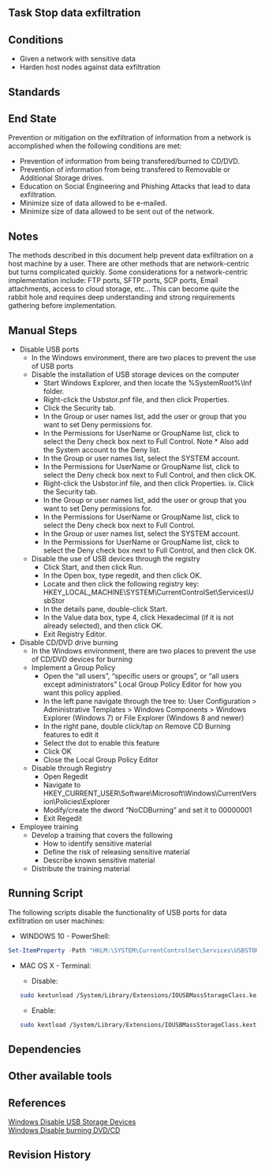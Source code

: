 ## Task Stop data exfiltration  


## Conditions  
* Given a network with sensitive data  
* Harden host nodes against data exfiltration  


## Standards  


## End State  
Prevention or mitigation on the exfiltration of information from a network is accomplished when the following conditions are met:  

* Prevention of information from being transfered/burned to CD/DVD.  
* Prevention of information from being transfered to Removable or Additional Storage drives.  
* Education on Social Engineering and Phishing Attacks that lead to data exfiltration.  
* Minimize size of data allowed to be e-mailed.  
* Minimize size of data allowed to be sent out of the network.  


## Notes  
The methods described in this document help prevent data exfiltration on a host machine by a user. There are other methods that are network-centric but turns complicated quickly. Some considerations for a network-centric implementation include: FTP ports, SFTP ports, SCP ports, Email attachments, access to cloud storage, etc… This can become quite the rabbit hole and requires deep understanding and strong requirements gathering before implementation.  


## Manual Steps  
* Disable USB ports  
	* In the Windows environment, there are two places to prevent the use of USB ports  
	* Disable the installation of USB storage devices on the computer  
		* Start Windows Explorer, and then locate the %SystemRoot%\Inf folder.  
		* Right-click the Usbstor.pnf file, and then click Properties.  
		* Click the Security tab.  
		* In the Group or user names list, add the user or group that you want to set Deny permissions for.  
		* In the Permissions for UserName or GroupName list, click to select the Deny check box next to Full Control. Note * Also add the System account to the Deny list.  
		* In the Group or user names list, select the SYSTEM account.  
		* In the Permissions for UserName or GroupName list, click to select the Deny check box next to Full Control, and then click OK.  
		* Right-click the Usbstor.inf file, and then click Properties. ix. Click the Security tab.  
		* In the Group or user names list, add the user or group that you want to set Deny permissions for.  
		* In the Permissions for UserName or GroupName list, click to select the Deny check box next to Full Control.  
		* In the Group or user names list, select the SYSTEM account.  
		* In the Permissions for UserName or GroupName list, click to select the Deny check box next to Full Control, and then click OK.  
	* Disable the use of USB devices through the registry  
		* Click Start, and then click Run.  
		* In the Open box, type regedit, and then click OK.  
		* Locate and then click the following registry key: HKEY_LOCAL_MACHINE\SYSTEM\CurrentControlSet\Services\UsbStor  
		* In the details pane, double-click Start.  
		* In the Value data box, type 4, click Hexadecimal (if it is not already selected), and then click OK.  
		* Exit Registry Editor.  
* Disable CD/DVD drive burning  
	* In the Windows environment, there are two places to prevent the use of CD/DVD devices for burning  
	* Implement a Group Policy   
		* Open the “all users”, “specific users or groups”, or “all users except administrators” Local Group Policy Editor for how you want this policy applied.  
		* In the left pane navigate through the tree to: User Configuration > Administrative Templates > Windows Components > Windows Explorer (Windows 7) or File Explorer (Windows 8 and newer)   
		* In the right pane, double click/tap on Remove CD Burning features to edit it  
		* Select the dot to enable this feature  
		* Click OK  
		* Close the Local Group Policy Editor  
	* Disable through Registry  
		* Open Regedit  
		* Navigate to HKEY_CURRENT_USER\Software\Microsoft\Windows\CurrentVersion\Policies\Explorer  
		* Modify/create the dword “NoCDBurning” and set it to 00000001  
		* Exit Regedit  
* Employee training  
	* Develop a training that covers the following  
		* How to identify sensitive material  
		* Define the risk of releasing sensitive material  
		* Describe known sensitive material  
	* Distribute the training material  
    
    
## Running Script  
The following scripts disable the functionality of USB ports for data exfiltration on user machines:  

* WINDOWS 10 - PowerShell:  
```powershell
Set-ItemProperty -Path "HKLM:\SYSTEM\CurrentControlSet\Services\USBSTOR\" -Name "start" -Value 4
```  


* MAC OS X - Terminal:  
	* Disable:  
	```bash
	sudo kextunload /System/Library/Extensions/IOUSBMassStorageClass.kext
	```  
    

	* Enable:  
	```bash
	sudo kextload /System/Library/Extensions/IOUSBMassStorageClass.kext
	```  


## Dependencies  


## Other available tools  


## References  
[Windows Disable USB Storage Devices](https://support.microsoft.com/en-us/help/823732/how-can-i-prevent-users-from-connecting-to-a-usb-storage-device)  
[Windows Disable burning DVD/CD](https://www.sevenforums.com/tutorials/5942-burning-cd-dvd-enable-disable.html)  


## Revision History  
